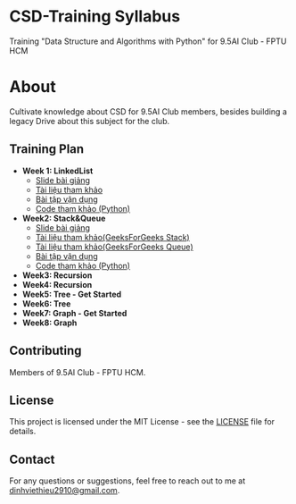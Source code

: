 # CSD-Training Syllabus
Training "Data Structure and Algorithms with Python" for 9.5AI Club - FPTU HCM
# About 

Cultivate knowledge about CSD for 9.5AI Club members, besides building a legacy Drive about this subject for the club.

## Training Plan

- **Week 1: LinkedList** 
  - [Slide bài giảng](https://drive.google.com/file/d/1AeaFSNawbCBw_iP1mWTe963BhjbG88Z-/view?usp=drive_link) 
  - [Tài liệu tham khảo](https://www.geeksforgeeks.org/linked-list-data-structure/)
  - [Bài tập vận dụng](https://drive.google.com/drive/folders/1RJEm1Ot5uMfGbETn0fWfi9b7tLcJqCZn?usp=drive_link)
  - [Code tham khảo (Python)](https://drive.google.com/drive/folders/1TWKigWWNOvm8UuphtfvB9F10QMRD16F5?usp=drive_link)
- **Week2: Stack&Queue**
  - [Slide bài giảng](https://drive.google.com/file/d/1AeaFSNawbCBw_iP1mWTe963BhjbG88Z-/view?usp=drive_link) 
  - [Tài liệu tham khảo(GeeksForGeeks Stack)](https://www.geeksforgeeks.org/stack-data-structure/?ref=lbp)
  - [Tài liệu tham khảo(GeeksForGeeks Queue)](https://www.geeksforgeeks.org/queue-data-structure/?ref=shm)
  - [Bài tập vận dụng](https://drive.google.com/drive/folders/1RJEm1Ot5uMfGbETn0fWfi9b7tLcJqCZn?usp=drive_link)
  - [Code tham khảo (Python)](https://drive.google.com/drive/folders/1OBHVqaUnwtg8vsUfld1MQjoRLCGiKz8Q?usp=drive_link)
- **Week3: Recursion**
- **Week4: Recursion**  
- **Week5: Tree - Get Started**
- **Week6: Tree**
- **Week7: Graph - Get Started**
- **Week8: Graph**

## Contributing

Members of 9.5AI Club - FPTU HCM.

## License

This project is licensed under the MIT License - see the [LICENSE](LICENSE) file for details.

## Contact

For any questions or suggestions, feel free to reach out to me at dinhviethieu2910@gmail.com.

